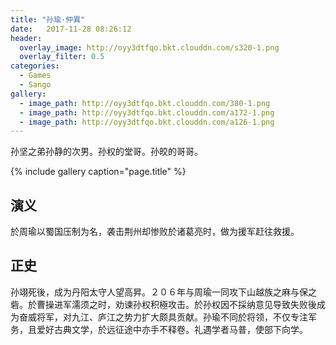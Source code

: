 ```yaml
---
title: "孙瑜·仲異"
date:   2017-11-28 08:26:12
header:
  overlay_image: http://oyy3dtfqo.bkt.clouddn.com/s320-1.png
  overlay_filter: 0.5
categories:
  - Games
  - Sango
gallery:
  - image_path: http://oyy3dtfqo.bkt.clouddn.com/380-1.png
  - image_path: http://oyy3dtfqo.bkt.clouddn.com/a172-1.png
  - image_path: http://oyy3dtfqo.bkt.clouddn.com/a126-1.png
---
```


孙坚之弟孙静的次男。孙权的堂哥。孙皎的哥哥。

{% include gallery caption="page.title" %}

## 演义

於周瑜以蜀国压制为名，袭击荆州却惨败於诸葛亮时，做为援军赶往救援。

## 正史

孙翊死後，成为丹阳太守人望高昇。２０６年与周瑜一同攻下山越族之麻与保之砦。於曹操进军濡须之时，劝谏孙权积極攻击。於孙权因不採纳意见导致失败後成为奋威将军，对九江、庐江之势力扩大颇具贡献。孙瑜不同於将领，不仅专注军务，且爱好古典文学，於远征途中亦手不释卷。礼遇学者马普，使部下向学。